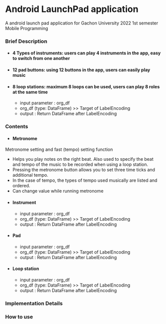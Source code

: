 # Android LaunchPad application
A android launch pad application for Gachon University 2022 1st semester Mobile Programming 

### Brief Description

* #### 4 Types of instruments: users can play 4 instruments in the app, easy to switch from one another
* #### 12 pad buttons: using 12 buttons in the app, users can easily play music
* #### 8 loop stations: maximum 8 loops can be used, users can play 8 roles at the same time

  * input parameter : org_df
   * org_df (type: DataFrame) >> Target of LabelEncoding
  * output : Return DataFrame after LabelEncoding


### Contents
* #### Metronome
Metronome setting and fast (tempo) setting function
- Helps you play notes on the right beat. Also used to specify the beat and tempo of the music to be recorded when using a loop station.
- Pressing the metronome button allows you to set three time ticks and additional tempo.
- In the case of tempo, the types of tempo used musically are listed and ordered.
- Can change value while running metronome

* #### Instrument
  * input parameter : org_df
   * org_df (type: DataFrame) >> Target of LabelEncoding
  * output : Return DataFrame after LabelEncoding

* #### Pad
  * input parameter : org_df
   * org_df (type: DataFrame) >> Target of LabelEncoding
  * output : Return DataFrame after LabelEncoding


* #### Loop station
  * input parameter : org_df
   * org_df (type: DataFrame) >> Target of LabelEncoding
  * output : Return DataFrame after LabelEncoding


### Implementation Details




### How to use




